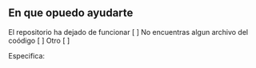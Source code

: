 ## En que opuedo ayudarte

El repositorio ha dejado de funcionar [ ]
No encuentras algun archivo del coódigo [ ]
Otro [ ]

Especifica:
